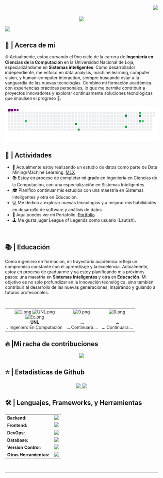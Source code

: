 <div align="right">
<a style="text-decoration: none" target="_blank"href="https://github.com/DiegoFernandoLojanTN"> 
</a>

<a style="text-decoration: none" target="_blank" href="https://www.linkedin.com/in/diego-fernando-lojan-tenesaca-536615272/" > 
<img width="70"src="https://img.shields.io/badge/-Connect-blue?style=flat&logo=Linkedin&logoColor=white">
</a>
</div>

<br>

<div align="center">
<img src="https://i.postimg.cc/43ySBccx/Screenshot-20191226-203334-Whats-App.jpg" align="center" style="width: 10%" />
</div>  
<br>

<img src="https://readme-typing-svg.herokuapp.com/?font=Roboto&weight=900&size=40=true&vCenter=true&width=500&height=70&duration=4000&color=B3B3B3&lines=Hola+Tonotos!+👋;+Soy+Diego+Lojan!;" />

<h2>📖 | Acerca de mi</h2> 
🌐 Actualmente, estoy cursando el 9no ciclo de la carrera de <strong>Ingeniería en Ciencias de la Computación</strong> en la Universidad Nacional de Loja, especializándome en <strong>Sistemas inteligentes</strong>. Como desarrollador independiente, me enfoco en data analysis, machine learning, computer vision, y human-computer interaction, siempre buscando estar a la vanguardia de las nuevas tecnologías. Combino mi formación académica con experiencias prácticas personales, lo que me permite contribuir a proyectos innovadores y explorar continuamente soluciones tecnológicas que impulsen el progreso 🚀.

<div align="center">
  <br>
  <img alt="Contribuciones" src="https://github.com/DiegoFernandoLojanTN/DiegoFernandoLojanTN/blob/output/github-contribution-grid-snake.gif" />
  <br/>
</div>


<h2>🎰 | Actividades </h2>
<ul>
  <li>🔭 Actualmente estoy realizando un estudio de datos como parte de Data Mining/Machine Learning: <a href="https://github.com/DiegoFernandoLojanTN/MachineLearning_Hub.git" target="_blank">MLX</a></li>
  <li>📚 Estoy en proceso de completar mi grado en Ingeniería en Ciencias de la Computación, con una especialización en Sistemas Inteligentes.</li>
  <li>🎓 Planifico continuar mis estudios con una maestría en Sistemas Inteligentes y otra en Educación.</li>
  <li>💻 Me dedico a explorar nuevas tecnologías y a mejorar mis habilidades en desarrollo de software y análisis de datos.</li>
  <li>💼 Aquí puedes ver mi Portafolio: <a href="https://diegofernandolojantn.github.io/PortfolioLD/" target="_blank">Portfolio</a>
  <li>🕹️ Me gusta jugar League of Legends como usuario (Lautish).</li>
</ul>
<br>


<h2>📚 | Educación</h2>
<p>Como ingeniero en formación, mi trayectoria académica refleja un compromiso constante con el aprendizaje y la excelencia. Actualmente, estoy en proceso de graduarme y ya estoy planificando mis próximos pasos: una maestría en <strong>Sistemas Inteligentes</strong> y otra en <strong>Educación</strong>. Mi objetivo es no solo profundizar en la innovación tecnológica, sino también contribuir al desarrollo de las nuevas generaciones, inspirando y guiando a futuros profesionales.</p><br>


<div align="center">
  <table style="margin-left: auto; margin-right: auto;">
    <tr>
      <td align="center">
        <img src="https://thumbs4.imagebam.com/b4/6b/77/MESRJT1_t.png" height="40" alt="1.png"/>
        <img src="https://thumbs4.imagebam.com/e5/2a/33/MEVFFOK_t.png" width="90" alt="UNL.png"/><br>           
        <img src="https://thumbs4.imagebam.com/d7/6e/91/MESRJ8U_t.png" height="20" alt="Ec.png"/><br>
        <strong>UNL</strong><br><strong>.</strong> Ingeniero En Computación<br>
      </td>
      <td align="center">
       <img src="https://thumbs4.imagebam.com/b4/6b/77/MESRJT1_t.png" height="40" alt="0.png"/>
       <img src="" width="90" alt=""/><br>
        <img src="" height="20" alt=""/><br>
        <strong>...</strong><br><strong>...</strong> Continuara....<br>
      </td>
      <td align="center">
       <img src="https://thumbs4.imagebam.com/b4/6b/77/MESRJT1_t.png" height="40" alt="0.png"/>
       <img src="" width="90" alt=""/><br>
        <img src="" height="20" alt=""/><br>
        <strong>...</strong><br><strong>...</strong> Continuara....<br>
      </td>
    </tr>
  </table>
</div>

<h2>🔥 |Mi racha de contribuciones</h2>
<p align="center">
  <a href="https://github.com/DenverCoder1/github-readme-streak-stats">
    <img src="https://github-readme-streak-stats.herokuapp.com/?user=DiegoFernandoLojanTN#version3"/>
  </a>
</p>

<h2>⭐ | Estadísticas de Github </h2>

<div align="center">
<a href="https://github.com/DiegoFernandoLojanTN">
<img height="180em" src="https://github-readme-stats.vercel.app/api?username=DiegoFernandoLojanTN&show_icons=true&theme=default&include_all_commits=true&count_private=true"/>
<img height="180em" src="https://github-readme-stats.vercel.app/api/top-langs/?username=DiegoFernandoLojanTN&layout=compact&langs_count=7&theme=default"/></a>
</div>

<h2>🛠️ | Lenguajes, Frameworks, y Herramientas </h2>
<table>
    <tr>
        <td style="font-weight: bold; padding-right: 10px; vertical-align: center; border: none;">Backend:</td>
        <td><img height="40" src="https://skillicons.dev/icons?i=nodejs,express,python,anaconda,opencv,java,php,laravel,cs,django,flask,cs"/></td>
    </tr>
    <tr>
        <td style="font-weight: bold; padding-right: 10px; vertical-align: center;">Frontend:</td>
        <td><img height="40" src="https://skillicons.dev/icons?i=react,nextjs,bootstrap,tailwind,html,css,js,ts,angular,vue,sass,webpack,jquery"/></td>
    </tr>
    <tr>
        <td style="font-weight: bold; padding-right: 10px; vertical-align: center; border: none;">DevOps:</td>
        <td><img height="40" src="https://skillicons.dev/icons?i=docker,aws,azure,kubernetes,gitlab"/></td>
    </tr>
    <tr>
        <td style="font-weight: bold; padding-right: 10px; vertical-align: center; border: none;">Database:</td>
        <td><img height="40" src="https://skillicons.dev/icons?i=mysql,postgresql,firebase,graphql,mongodb,redis,mariadb"/></td>
    </tr>
    <tr>
        <td style="font-weight: bold; padding-right: 10px; vertical-align: center; border: none;">Version Control:</td>
        <td><img height="40" src="https://skillicons.dev/icons?i=github,gitlab"/></td>
    </tr>
    <tr>
        <td style="font-weight: bold; padding-right: 10px; vertical-align: center; border: none;">Otras Herramientas:</td>
        <td><img height="40" src="https://skillicons.dev/icons?i=jupyter,Postman,Insomnia,TensorFlow,PyTorch,Scikit-learn,Keras,WEKA"/></td>
    </tr>
</table>
<br>

------

